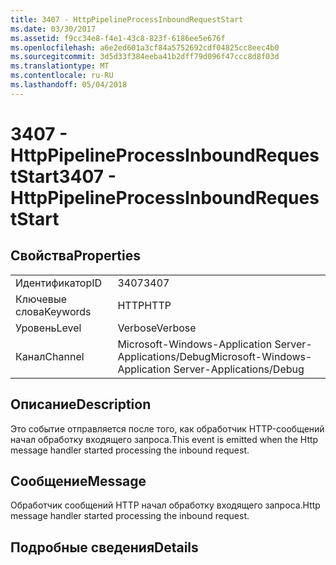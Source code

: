 ```yaml
---
title: 3407 - HttpPipelineProcessInboundRequestStart
ms.date: 03/30/2017
ms.assetid: f9cc34e8-f4e1-43c8-823f-6186ee5e676f
ms.openlocfilehash: a6e2ed601a3cf84a5752692cdf04825cc8eec4b0
ms.sourcegitcommit: 3d5d33f384eeba41b2dff79d096f47ccc8d8f03d
ms.translationtype: MT
ms.contentlocale: ru-RU
ms.lasthandoff: 05/04/2018
---
```

# <a name="3407---httppipelineprocessinboundrequeststart"></a><span data-ttu-id="6dce8-102">3407 - HttpPipelineProcessInboundRequestStart</span><span class="sxs-lookup"><span data-stu-id="6dce8-102">3407 - HttpPipelineProcessInboundRequestStart</span></span>
## <a name="properties"></a><span data-ttu-id="6dce8-103">Свойства</span><span class="sxs-lookup"><span data-stu-id="6dce8-103">Properties</span></span>  
  
|||  
|-|-|  
|<span data-ttu-id="6dce8-104">Идентификатор</span><span class="sxs-lookup"><span data-stu-id="6dce8-104">ID</span></span>|<span data-ttu-id="6dce8-105">3407</span><span class="sxs-lookup"><span data-stu-id="6dce8-105">3407</span></span>|  
|<span data-ttu-id="6dce8-106">Ключевые слова</span><span class="sxs-lookup"><span data-stu-id="6dce8-106">Keywords</span></span>|<span data-ttu-id="6dce8-107">HTTP</span><span class="sxs-lookup"><span data-stu-id="6dce8-107">HTTP</span></span>|  
|<span data-ttu-id="6dce8-108">Уровень</span><span class="sxs-lookup"><span data-stu-id="6dce8-108">Level</span></span>|<span data-ttu-id="6dce8-109">Verbose</span><span class="sxs-lookup"><span data-stu-id="6dce8-109">Verbose</span></span>|  
|<span data-ttu-id="6dce8-110">Канал</span><span class="sxs-lookup"><span data-stu-id="6dce8-110">Channel</span></span>|<span data-ttu-id="6dce8-111">Microsoft-Windows-Application Server-Applications/Debug</span><span class="sxs-lookup"><span data-stu-id="6dce8-111">Microsoft-Windows-Application Server-Applications/Debug</span></span>|  
  
## <a name="description"></a><span data-ttu-id="6dce8-112">Описание</span><span class="sxs-lookup"><span data-stu-id="6dce8-112">Description</span></span>  
 <span data-ttu-id="6dce8-113">Это событие отправляется после того, как обработчик HTTP-сообщений начал обработку входящего запроса.</span><span class="sxs-lookup"><span data-stu-id="6dce8-113">This event is emitted when the Http message handler started processing the inbound request.</span></span>  
  
## <a name="message"></a><span data-ttu-id="6dce8-114">Сообщение</span><span class="sxs-lookup"><span data-stu-id="6dce8-114">Message</span></span>  
 <span data-ttu-id="6dce8-115">Обработчик сообщений HTTP начал обработку входящего запроса.</span><span class="sxs-lookup"><span data-stu-id="6dce8-115">Http message handler started processing the inbound request.</span></span>  
  
## <a name="details"></a><span data-ttu-id="6dce8-116">Подробные сведения</span><span class="sxs-lookup"><span data-stu-id="6dce8-116">Details</span></span>
